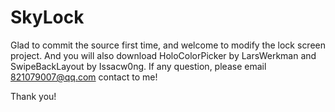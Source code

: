 SkyLock
=======
Glad to commit the source first time, and welcome to modify the lock screen project.
And you will also download HoloColorPicker by LarsWerkman and SwipeBackLayout by Issacw0ng.
If any question, please email 821079007@qq.com contact to me!

Thank you!

